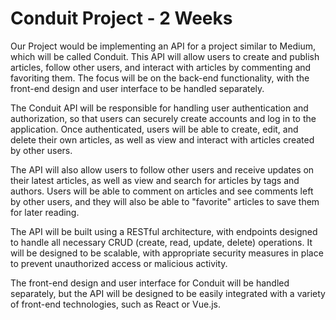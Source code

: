 # Conduit Project - 2 Weeks

Our Project would be implementing an API for a project similar to Medium, which will be called Conduit. This API will allow users to create and publish articles, follow other users, and interact with articles by commenting and favoriting them. The focus will be on the back-end functionality, with the front-end design and user interface to be handled separately. 

The Conduit API will be responsible for handling user authentication and authorization, so that users can securely create accounts and log in to the application. Once authenticated, users will be able to create, edit, and delete their own articles, as well as view and interact with articles created by other users.

The API will also allow users to follow other users and receive updates on their latest articles, as well as view and search for articles by tags and authors. Users will be able to comment on articles and see comments left by other users, and they will also be able to "favorite" articles to save them for later reading.

The API will be built using a RESTful architecture, with endpoints designed to handle all necessary CRUD (create, read, update, delete) operations. It will be designed to be scalable, with appropriate security measures in place to prevent unauthorized access or malicious activity.

The front-end design and user interface for Conduit will be handled separately, but the API will be designed to be easily integrated with a variety of front-end technologies, such as React or Vue.js.